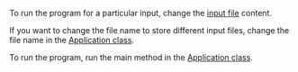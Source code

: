 To run the program for a particular input, change the [input file](src/main/resources/input) content.

If you want to change the file name to store different input files, change the file name in the [Application class](/src/main/java/fr/publicis/sapient/mower5000xrturbo/Mower5000XrTurboApplication.java).

To run the program, run the main method in the [Application class](/src/main/java/fr/publicis/sapient/mower5000xrturbo/Mower5000XrTurboApplication.java).